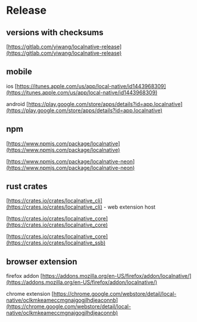 # Release

## versions with checksums
[https://gitlab.com/yiwang/localnative-release](https://gitlab.com/yiwang/localnative-release)

## mobile
ios [https://itunes.apple.com/us/app/local-native/id1443968309](https://itunes.apple.com/us/app/local-native/id1443968309)

android [https://play.google.com/store/apps/details?id=app.localnative](https://play.google.com/store/apps/details?id=app.localnative)

## npm
[https://www.npmjs.com/package/localnative](https://www.npmjs.com/package/localnative)

[https://www.npmjs.com/package/localnative-neon](https://www.npmjs.com/package/localnative-neon)

## rust crates
[https://crates.io/crates/localnative_cli](https://crates.io/crates/localnative_cli) - web extension host

[https://crates.io/crates/localnative_core](https://crates.io/crates/localnative_core)

[https://crates.io/crates/localnative_core](https://crates.io/crates/localnative_ssb)

## browser extension
firefox addon [https://addons.mozilla.org/en-US/firefox/addon/localnative/](https://addons.mozilla.org/en-US/firefox/addon/localnative/)

chrome extension [https://chrome.google.com/webstore/detail/local-native/oclkmkeameccmgnajgogjlhdjeaconnb](https://chrome.google.com/webstore/detail/local-native/oclkmkeameccmgnajgogjlhdjeaconnb)
